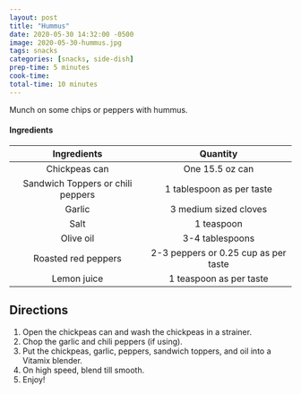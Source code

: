 ```yaml
---
layout: post
title: "Hummus"
date: 2020-05-30 14:32:00 -0500
image: 2020-05-30-hummus.jpg
tags: snacks
categories: [snacks, side-dish]
prep-time: 5 minutes
cook-time:
total-time: 10 minutes
---
```


Munch on some chips or peppers with hummus.

#### Ingredients

|            Ingredients            |               Quantity               |
|:---------------------------------:|:------------------------------------:|
|           Chickpeas can           |            One 15.5 oz can           |
| Sandwich Toppers or chili peppers |       1 tablespoon as per taste      |
|               Garlic              |         3 medium sized cloves        |
|                Salt               |              1 teaspoon              |
|             Olive oil             |            3-4 tablespoons           |
|        Roasted red peppers        | 2-3 peppers or 0.25 cup as per taste |
|            Lemon juice            |        1 teaspoon as per taste       |

## Directions

1. Open the chickpeas can and wash the chickpeas in a strainer.
2. Chop the garlic and chili peppers (if using).
3. Put the chickpeas, garlic, peppers, sandwich toppers, and oil into a Vitamix blender.
4. On high speed, blend till smooth.
5. Enjoy!
